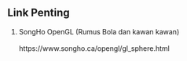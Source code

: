 ## Link Penting

<ol>
  <li>SongHo OpenGL (Rumus Bola dan kawan kawan)</li>
  <br>https://www.songho.ca/opengl/gl_sphere.html
  
</ol>
